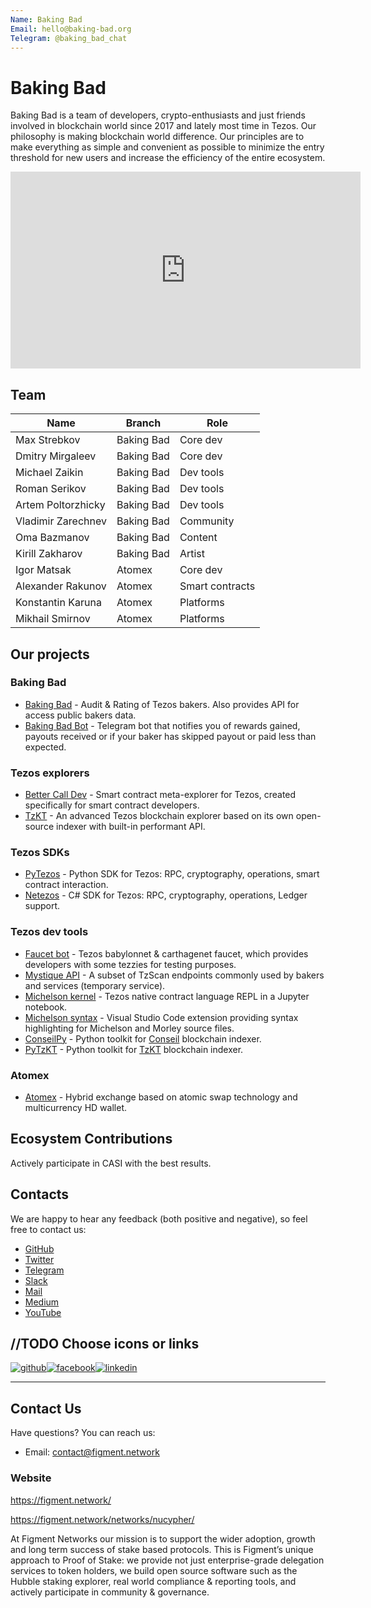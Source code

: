 ```yaml
---
Name: Baking Bad
Email: hello@baking-bad.org
Telegram: @baking_bad_chat
---
```


# Baking Bad

Baking Bad is a team of developers, crypto-enthusiasts and just friends involved in blockchain world since 2017 and lately most time in Tezos. Our philosophy is making blockchain world difference. Our principles are to make everything as simple and convenient as possible to minimize the entry threshold for new users and increase the efficiency of the entire ecosystem.

<iframe width="560" height="315" src="https://www.youtube.com/embed/8tLuD5WQ03E" frameborder="0" allow="accelerometer; autoplay; encrypted-media; gyroscope; picture-in-picture" allowfullscreen></iframe>


## Team

| Name               |Branch      | Role            | 
| -------------------|------------|-----------------| 
| Max Strebkov       | Baking Bad | Core dev        | 
| Dmitry Mirgaleev   | Baking Bad | Core dev        | 
| Michael Zaikin     | Baking Bad | Dev tools       |
| Roman Serikov      | Baking Bad | Dev tools       |
| Artem Poltorzhicky | Baking Bad | Dev tools       |
| Vladimir Zarechnev | Baking Bad | Community       |
| Oma Bazmanov       | Baking Bad | Content         |
| Kirill Zakharov    | Baking Bad | Artist          |
| Igor Matsak        | Atomex     | Core dev        |
| Alexander Rakunov  | Atomex     | Smart contracts |
| Konstantin Karuna  | Atomex     | Platforms       |
| Mikhail Smirnov    | Atomex     | Platforms       |

## Our projects

### Baking Bad
 - [Baking Bad](https://baking-bad.org) - Audit & Rating of Tezos bakers. Also provides API for access public bakers data.
 - [Baking Bad Bot](tg://resolve?domain=baking_bad_bot) - Telegram bot that notifies you of rewards gained, payouts received or if your baker has skipped payout or paid less than expected.

### Tezos explorers
 - [Better Call Dev](https://github.com/baking-bad/better-call-dev) - Smart contract meta-explorer for Tezos, created specifically for smart contract developers.
 - [TzKT](https://github.com/baking-bad/tzkt) - An advanced Tezos blockchain explorer based on its own open-source indexer with built-in performant API.

### Tezos SDKs
 - [PyTezos](https://github.com/baking-bad/pytezos) - Python SDK for Tezos: RPC, cryptography, operations, smart contract interaction.
 - [Netezos](https://github.com/baking-bad/netezos) - C# SDK for Tezos: RPC, cryptography, operations, Ledger support.

### Tezos dev tools
 - [Faucet bot](tg://resolve?domain=tezos_faucet_bot) - Tezos babylonnet & carthagenet faucet, which provides developers with some tezzies for testing purposes.
 - [Mystique API](https://mystique.tzkt.io/) - A subset of TzScan endpoints commonly used by bakers and services (temporary service).
 - [Michelson kernel](https://github.com/baking-bad/michelson-kernel) - Tezos native contract language REPL in a Jupyter notebook.
 - [Michelson syntax](https://marketplace.visualstudio.com/items?itemName=baking-bad.michelson) - Visual Studio Code extension providing syntax highlighting for Michelson and Morley source files.
 - [ConseilPy](https://github.com/baking-bad/conseilpy) - Python toolkit for [Conseil](https://cryptonomic.github.io/Conseil) blockchain indexer.
 - [PyTzKT](https://github.com/aopoltorzhicky/py-tzkt) - Python toolkit for [TzKT](https://github.com/baking-bad/tzkt) blockchain indexer.

### Atomex
 - [Atomex](https://atomex.me/) - Hybrid exchange based on atomic swap technology and multicurrency HD wallet.

## Ecosystem Contributions

Actively participate in CASI with the best results.

## Contacts

We are happy to hear any feedback (both positive and negative), so feel free to contact us:

 - [GitHub](https://github.com/baking-bad)
 - [Twitter](https://twitter.com/TezosBakingBad)
 - [Telegram](tg://resolve?domain=baking_bad_chat)
 - [Slack](https://tezos-dev.slack.com/archives/CV5NX7F2L)
 - [Mail](mailto:hello@baking-bad.org)
 - [Medium](https://medium.com/@_MisterWalker_)
 - [YouTube](https://www.youtube.com/channel/UCg-jUk-6MVEMSZ4Qhfrt40Q)
 
 [1]: http://www.github.com/nomi811
 [2]: https://www.linkedin.com/in/nomi-vos-097aa082
 [3]: https://www.facebook.com/nomi.vos
 
 
 //TODO Choose icons or links
 ---
 [![github](https://cloud.githubusercontent.com/assets/17016297/18839843/0e06a67a-83d2-11e6-993a-b35a182500e0.png)][1][![facebook](https://cloud.githubusercontent.com/assets/17016297/18839836/0a06deb4-83d2-11e6-8078-1d0974af0f63.png)][2][![linkedin](https://cloud.githubusercontent.com/assets/17016297/18839848/0fc7e74e-83d2-11e6-8c6a-277fc9d6e067.png)][3]

 ---





## Contact Us

Have questions? You can reach us:

- Email: contact@figment.network


### Website

https://figment.network/

https://figment.network/networks/nucypher/

At Figment Networks our mission is to support the wider adoption, growth and long term success of stake based protocols. 
This is Figment’s unique approach to Proof of Stake: we provide not just enterprise-grade delegation services to token holders,
we build open source software such as the Hubble staking explorer, real world compliance & reporting tools, and actively 
participate in community & governance.


